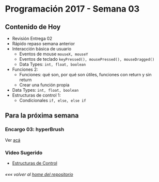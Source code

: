 # Programación 2017 - Semana 03
## Contenido de Hoy
* Revisión Entrega 02
* Rápido repaso semana anterior
* Interacción básica de usuario
	* Eventos de mouse `mouseX, mouseY`
	* Eventos de teclado `keyPressed(), mousePressed(), mouseDragged()`
	* Data Types: `int, float, boolean`
* Funciones 2:
  * Funciones: qué son, por qué son útiles, funciones con return y sin return
  * Crear una función propia
* Data Types: `int, float, boolean`
* Estructuras de control 1:
  * Condicionales `if, else, else if`


## Para la próxima semana
### Encargo 03: hyperBrush
Ver [acá](https://github.com/Franzel/UDD_Programacion_2017_2sem/blob/master/Encargos.md#encargo-03-e03-hyperbrush)

### Video Sugerido
* [Estructuras de Control](https://www.acamica.com/clases/373/programacion-creativa-con-processing/estructuras-de-control-condicionales)



###### *««« volver al [home del repositorio](https://github.com/Franzel/UDD_Programacion_2017_2sem)*
